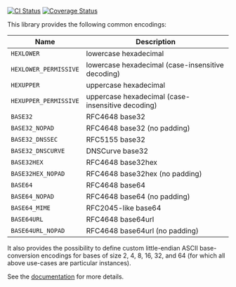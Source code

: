 [![CI Status][ci_badge]][ci]
[![Coverage Status][coveralls_badge]][coveralls]

This library provides the following common encodings:

| Name                  | Description                                       |
| ---                   | ---                                               |
| `HEXLOWER`            | lowercase hexadecimal                             |
| `HEXLOWER_PERMISSIVE` | lowercase hexadecimal (case-insensitive decoding) |
| `HEXUPPER`            | uppercase hexadecimal                             |
| `HEXUPPER_PERMISSIVE` | uppercase hexadecimal (case-insensitive decoding) |
| `BASE32`              | RFC4648 base32                                    |
| `BASE32_NOPAD`        | RFC4648 base32 (no padding)                       |
| `BASE32_DNSSEC`       | RFC5155 base32                                    |
| `BASE32_DNSCURVE`     | DNSCurve base32                                   |
| `BASE32HEX`           | RFC4648 base32hex                                 |
| `BASE32HEX_NOPAD`     | RFC4648 base32hex (no padding)                    |
| `BASE64`              | RFC4648 base64                                    |
| `BASE64_NOPAD`        | RFC4648 base64 (no padding)                       |
| `BASE64_MIME`         | RFC2045-like base64                               |
| `BASE64URL`           | RFC4648 base64url                                 |
| `BASE64URL_NOPAD`     | RFC4648 base64url (no padding)                    |

It also provides the possibility to define custom little-endian ASCII
base-conversion encodings for bases of size 2, 4, 8, 16, 32, and 64 (for which
all above use-cases are particular instances).

See the [documentation] for more details.

[ci]: https://github.com/ia0/data-encoding/actions/workflows/ci.yml
[ci_badge]: https://github.com/ia0/data-encoding/actions/workflows/ci.yml/badge.svg
[coveralls]: https://coveralls.io/github/ia0/data-encoding?branch=main
[coveralls_badge]: https://coveralls.io/repos/github/ia0/data-encoding/badge.svg?branch=main
[documentation]: https://docs.rs/data-encoding
